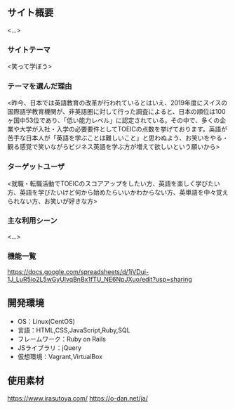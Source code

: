 # <Learghing for TOEIC>

## サイト概要
<...>

### サイトテーマ
<笑って学ぼう>

### テーマを選んだ理由
<昨今、日本では英語教育の改革が行われているとはいえ、2019年度にスイスの国際語学教育機関が、非英語圏に対して行った調査によると、日本の順位は100ヶ国中53位であり、「低い能力レベル」に認定されている。その中で、多くの企業や大学が入社・入学の必要要件としてTOEICの点数を挙げております。英語が苦手な日本人が「英語を学ぶことは難しいこと」と思わぬよう、お笑いをやる・観る感覚で笑いながらビジネス英語を学ぶ方が増えて欲しいという願いから>

### ターゲットユーザ
<就職・転職活動でTOEICのスコアアップをしたい方、英語を楽しく学びたい方、英語を学びたいけど何から始めたらいいかわからない方、英単語を中々覚えられない方、お笑いが好きな方>

### 主な利用シーン
<...>

### 機能一覧
https://docs.google.com/spreadsheets/d/1jVDuj-1J_LuR5io2L5wGyUlvqBnBx1fTU_NE6NpJXuo/edit?usp=sharing

## 開発環境
- OS：Linux(CentOS)
- 言語：HTML,CSS,JavaScript,Ruby,SQL
- フレームワーク：Ruby on Rails
- JSライブラリ：jQuery
- 仮想環境：Vagrant,VirtualBox

## 使用素材
https://www.irasutoya.com/
https://o-dan.net/ja/
